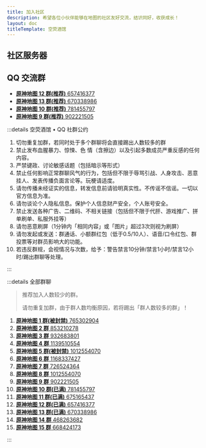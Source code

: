 ```yaml
---
title: 加入社区
description: 希望各位小伙伴能够在地图的社区友好交流，结识同好，收获成长！
layout: doc
titleTemplate: 空荧酒馆
---
```


## 社区服务器

<LinkGrid :items="server" />

## QQ 交流群

- [**原神地图 12 群(推荐)** 657416377](https://qm.qq.com/cgi-bin/qm/qr?k=ywsBJa1bgrLxgRWn7EfS6Kjve_74UaY5&jump_from=webapi '点击一键加入原神地图12群')
- [**原神地图 13 群(推荐)** 670338986](https://qm.qq.com/cgi-bin/qm/qr?k=SSV94vBcOvHNfZl0joiHXz0RKEilCAKb&jump_from=webapi '点击一键加入原神地图13群')
- [**原神地图 10 群(推荐)** 781455797](https://qm.qq.com/cgi-bin/qm/qr?k=m79I_BhZswOY5DmpBN0gpqoRFhgNRehf&jump_from=webapi '点击一键加入原神地图10群')
- [**原神地图 9 群(推荐)** 902221505](https://qm.qq.com/cgi-bin/qm/qr?k=uwMrGyjdb8BXBe3g0PjFkjv_W0Y6VmSA&jump_from=webapi '点击一键加入原神地图⑨群')

:::details 空荧酒馆 • QQ 社群公约

1. 切勿重复加群，若同时处于多个群聊将会直接踢出人数较多的群
2. 禁止发布血腥暴力、惊悚、色 情（含擦边）以及引起多数成员严重反感的任何内容。
3. 严禁键政、讨论敏感话题（包括暗示等形式）
4. 禁止任何影响正常群聊风气的行为，包括但不限于辱骂引战、人身攻击、恶意挂人、发表传播负面言论等。玩梗请适度。
5. 请勿传播未经证实的信息，转发信息前请验明真实性。不传谣不信谣。一切以官方信息为准。
6. 请勿谈论个人隐私信息。保护个人信息财产安全，个人账号安全。
7. 禁止发送各种广告、二维码、不相关链接（包括但不限于代肝、游戏推广、拼单刷单、私服外挂等）
8. 请勿恶意刷屏（1分钟内「相同内容」或「图片」超过3次则视为刷屏）
9. 请勿发起或发送：群通话、小额群红包（低于0.5/10人）、语音/口令红包、群投票等对群员影响大的功能。
10. 若违反群规，会视情况与次数，给予：警告禁言10分钟/禁言1小时/禁言12小时/踢出群聊等处理。

:::

:::details 全部群聊

> 推荐加入人数较少的群。
>
> 请勿重复加群，由于群人数均衡原因，若<Badge type="warning" text="重复加群" />将踢出「群人数较多的群」！

1. [**原神地图 1 群(被封禁)** 765302904](# '点击一键加入原神地图交流①群')
2. [**原神地图 2 群** 853210278](https://qm.qq.com/cgi-bin/qm/qr?k=XXQPSSokSPuv8xKcM-52HT7ufLsE4leo&jump_from=webapi '点击一键加入原神地图②群')
3. [**原神地图 3 群** 932683801](https://qm.qq.com/cgi-bin/qm/qr?k=YgBbiFrBbXBH4eFzn_QEBA4jDGBgO4s8&jump_from=webapi '点击一键加入原神地图③群')
4. [**原神地图 4 群** 1139510554](https://qm.qq.com/cgi-bin/qm/qr?k=oHCv-c0sRdA3mtPtQY1q6Tr3oNAJErn2&jump_from=webapi '点击一键加入原神地图④群')
5. [**原神地图 5 群(被封禁)** 1012554070](# '点击一键加入原神地图⑤群')
6. [**原神地图 6 群** 1168337427](https://qm.qq.com/cgi-bin/qm/qr?k=-9GO5ByOM-6gpS9UmQhd2Tu_W8KACHln&jump_from=webapi '点击一键加入原神地图⑥群')
7. [**原神地图 7 群** 726524364](https://qm.qq.com/cgi-bin/qm/qr?k=sDQXH18A-nbJT7y6PRM1GYM80qsvtWp7&jump_from=webapi '点击一键加入原神地图⑦群')
8. [**原神地图 8 群** 1012554070](https://qm.qq.com/cgi-bin/qm/qr?k=V-VnkK33Yx-PZmBXIFPS_frnIKCDghcq&jump_from=webapi '点击一键加入原神地图⑧群')
9. [**原神地图 9 群** 902221505](https://qm.qq.com/cgi-bin/qm/qr?k=uwMrGyjdb8BXBe3g0PjFkjv_W0Y6VmSA&jump_from=webapi '点击一键加入原神地图⑨群')
10. [**原神地图 10 群(已满)** 781455797](https://qm.qq.com/cgi-bin/qm/qr?k=m79I_BhZswOY5DmpBN0gpqoRFhgNRehf&jump_from=webapi '点击一键加入原神地图10群')
11. [**原神地图 11 群(已满)** 675165437](https://qm.qq.com/cgi-bin/qm/qr?k=vtEdBtKfhnwHpPVr1wTtiS6b_axepPmW&jump_from=webapi '点击一键加入原神地图11群')
12. [**原神地图 12 群(已满)** 657416377](https://qm.qq.com/cgi-bin/qm/qr?k=ywsBJa1bgrLxgRWn7EfS6Kjve_74UaY5&jump_from=webapi '点击一键加入原神地图12群')
13. [**原神地图 13 群(已满)** 670338986](https://qm.qq.com/cgi-bin/qm/qr?k=SSV94vBcOvHNfZl0joiHXz0RKEilCAKb&jump_from=webapi '点击一键加入原神地图13群')
14. [**原神地图 14 群** 468263682](https://qm.qq.com/cgi-bin/qm/qr?k=g-By7txM78GfoPhk29d59Z5KkJV_Gt-z&jump_from=webapi '点击一键加入原神地图14群')
15. [**原神地图 15 群** 668424173](https://qm.qq.com/cgi-bin/qm/qr?k=qDLY3l2-A_zf2AW73X5S5PHuHcjicVbf&jump_from=webapi '点击一键加入原神地图15群')

:::

<script setup lang="ts">
import { useUrlSearchParams } from '@vueuse/core'
import { onMounted } from 'vue'
import { serverLink, serverJump } from '../components/links/Community'

const params = useUrlSearchParams('history')
const server = [
  serverLink('discord', 'Discord'),
  serverLink('qq', 'QQ 频道'),
]

onMounted(()=> {
  serverJump(params, server)
})
</script>

<style lang="scss" scoped>
@use '../components/links/Community.scss';
@include Community.main;
</style>

